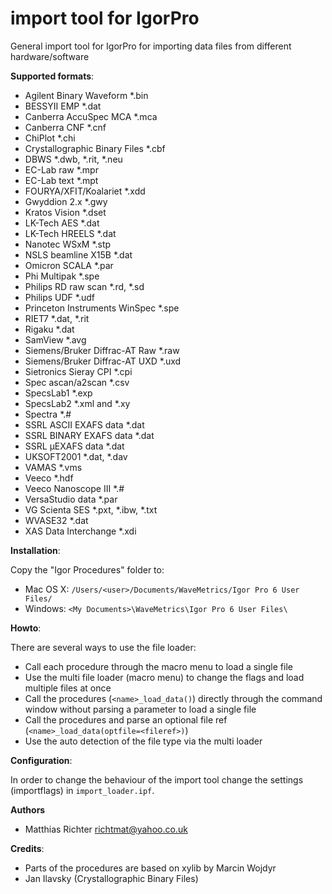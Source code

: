 import tool for IgorPro
=======================

General import tool for IgorPro for importing data files from different hardware/software

**Supported formats**:

  - Agilent Binary Waveform *.bin
  - BESSYII EMP *.dat
  - Canberra AccuSpec MCA *.mca
  - Canberra CNF *.cnf
  - ChiPlot *.chi
  - Crystallographic Binary Files *.cbf
  - DBWS *.dwb, *.rit, *.neu
  - EC-Lab raw *.mpr
  - EC-Lab text *.mpt
  - FOURYA/XFIT/Koalariet *.xdd
  - Gwyddion 2.x *.gwy
  - Kratos Vision *.dset
  - LK-Tech AES *.dat
  - LK-Tech HREELS *.dat
  - Nanotec WSxM *.stp
  - NSLS beamline X15B *.dat
  - Omicron SCALA *.par
  - Phi Multipak *.spe
  - Philips RD raw scan *.rd, *.sd
  - Philips UDF *.udf
  - Princeton Instruments WinSpec *.spe
  - RIET7 *.dat, *.rit
  - Rigaku *.dat
  - SamView *.avg
  - Siemens/Bruker Diffrac-AT Raw *.raw
  - Siemens/Bruker Diffrac-AT UXD *.uxd
  - Sietronics Sieray CPI *.cpi
  - Spec ascan/a2scan *.csv
  - SpecsLab1 *.exp
  - SpecsLab2 *.xml and *.xy
  - Spectra *.#
  - SSRL ASCII EXAFS data *.dat
  - SSRL BINARY EXAFS data *.dat
  - SSRL µEXAFS data *.dat
  - UKSOFT2001 *.dat, *.dav
  - VAMAS *.vms
  - Veeco *.hdf
  - Veeco Nanoscope III *.#
  - VersaStudio data *.par
  - VG Scienta SES *.pxt, *.ibw, *.txt
  - WVASE32 *.dat
  - XAS Data Interchange *.xdi

**Installation**:

Copy the "Igor Procedures" folder to:
  - Mac OS X: 	``/Users/<user>/Documents/WaveMetrics/Igor Pro 6 User Files/``
  - Windows: 	``<My Documents>\WaveMetrics\Igor Pro 6 User Files\``


**Howto**:

There are several ways to use the file loader:
  - Call each procedure through the macro menu to load a single file 
  - Use the multi file loader (macro menu) to change the flags and load multiple files at once
  - Call the procedures (``<name>_load_data()``) directly through the command window without parsing a parameter to load a single file
  - Call the procedures and parse an optional file ref (``<name>_load_data(optfile=<fileref>)``)
  - Use the auto detection of the file type via the multi loader

**Configuration**:

In order to change the behaviour of the import tool change the settings (importflags) in ``import_loader.ipf``.

**Authors**
  - Matthias Richter richtmat@yahoo.co.uk

**Credits**:
  - Parts of the procedures are based on xylib by Marcin Wojdyr
  - Jan Ilavsky (Crystallographic Binary Files)
